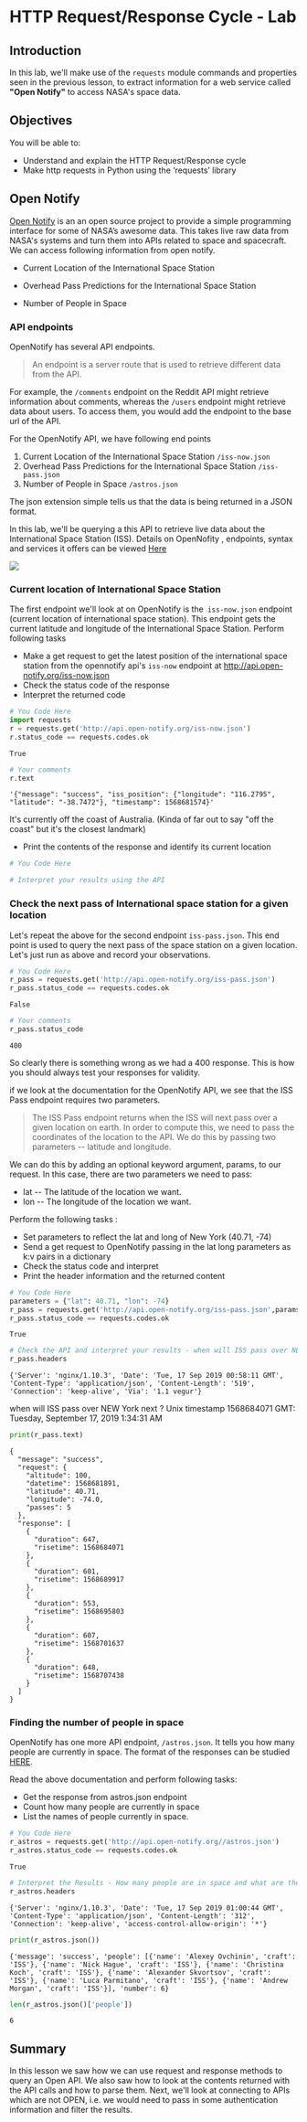 
# HTTP Request/Response Cycle - Lab

## Introduction 

In this lab, we'll make use of the `requests` module commands and properties seen in the previous lesson, to extract information for a web service called **"Open Notify"** to access NASA's space data. 

## Objectives

You will be able to:

* Understand and explain the HTTP Request/Response cycle
* Make http requests in Python using the ‘requests’ library

## Open Notify 

[Open Notify](http://open-notify.org/)  is an an open source project to provide a simple programming interface for some of NASA’s awesome data. This takes live raw data from NASA's systems and turn them into APIs related to space and spacecraft. We can access following information from open notify. 

* Current Location of the International Space Station

* Overhead Pass Predictions for the International Space Station

* Number of People in Space
    
### API endpoints

OpenNotify has several API endpoints. 
>An endpoint is a server route that is used to retrieve different data from the API. 

For example, the `/comments` endpoint on the Reddit API might retrieve information about comments, whereas the `/users` endpoint might retrieve data about users. To access them, you would add the endpoint to the base url of the API.

For the OpenNotify API, we have following end points 

1. Current Location of the International Space Station `/iss-now.json`
2. Overhead Pass Predictions for the International Space Station `/iss-pass.json`    
3. Number of People in Space `/astros.json`

The json extension simple tells us that the data is being returned in a JSON format.

In this lab, we'll be querying a this API to retrieve live data about the International Space Station (ISS). Details on OpenNofity , endpoints, syntax and services it offers can be viewed [Here](http://open-notify.org/Open-Notify-API/)

![](images/iss.jpg)

### Current location of International Space Station

The first endpoint we'll look at on OpenNotify is the` iss-now.json` endpoint (current location of international space station). This endpoint gets the current latitude and longitude of the International Space Station.  Perform following tasks 
* Make a get request to get the latest position of the international space station from the opennotify api's `iss-now` endpoint at http://api.open-notify.org/iss-now.json
* Check the status code of the response
* Interpret the returned code


```python
# You Code Here
import requests
r = requests.get('http://api.open-notify.org/iss-now.json')
r.status_code == requests.codes.ok
```




    True




```python
# Your comments 
r.text
```




    '{"message": "success", "iss_position": {"longitude": "116.2795", "latitude": "-38.7472"}, "timestamp": 1568681574}'



It's currently off the coast of Australia. (Kinda of far out to say "off the coast" but it's the closest landmark)

* Print the contents of the response and identify its current location


```python
# You Code Here
```


```python
# Interpret your results using the API
```

### Check the next pass of International space station for a given location

Let's repeat the above for the second endpoint `iss-pass.json`. This end point is used to query the next pass of the space station on a given location. Let's just run as above and record your observations.


```python
# You Code Here
r_pass = requests.get('http://api.open-notify.org/iss-pass.json')
r_pass.status_code == requests.codes.ok
```




    False




```python
# Your comments 
r_pass.status_code
```




    400



So clearly there is something wrong as we had a 400 response. This is how you should always test your responses for validity. 

if we look at the documentation for the OpenNotify API, we see that the ISS Pass endpoint requires two parameters.

> The ISS Pass endpoint returns when the ISS will next pass over a given location on earth. In order to compute this, we need to pass the coordinates of the location to the API. We do this by passing two parameters -- latitude and longitude.

We can do this by adding an optional keyword argument, params, to our request. In this case, there are two parameters we need to pass:

* lat -- The latitude of the location we want.
* lon -- The longitude of the location we want.

Perform the following tasks :
* Set parameters to reflect the lat and long of New York  (40.71, -74)
* Send a get request to OpenNotify passing in the lat long parameters as k:v pairs in a dictionary
* Check the status code and interpret
* Print the header information and the returned content


```python
# You Code Here
parameters = {"lat": 40.71, "lon": -74}
r_pass = requests.get('http://api.open-notify.org/iss-pass.json',params=parameters)
r_pass.status_code == requests.codes.ok
```




    True




```python
# Check the API and interpret your results - when will ISS pass over NEW York next ?
r_pass.headers
```




    {'Server': 'nginx/1.10.3', 'Date': 'Tue, 17 Sep 2019 00:58:11 GMT', 'Content-Type': 'application/json', 'Content-Length': '519', 'Connection': 'keep-alive', 'Via': '1.1 vegur'}



when will ISS pass over NEW York next ? Unix timestamp 1568684071
GMT: Tuesday, September 17, 2019 1:34:31 AM


```python
print(r_pass.text)
```

    {
      "message": "success", 
      "request": {
        "altitude": 100, 
        "datetime": 1568681891, 
        "latitude": 40.71, 
        "longitude": -74.0, 
        "passes": 5
      }, 
      "response": [
        {
          "duration": 647, 
          "risetime": 1568684071
        }, 
        {
          "duration": 601, 
          "risetime": 1568689917
        }, 
        {
          "duration": 553, 
          "risetime": 1568695803
        }, 
        {
          "duration": 607, 
          "risetime": 1568701637
        }, 
        {
          "duration": 648, 
          "risetime": 1568707438
        }
      ]
    }
    


### Finding the number of people in space

OpenNotify has one more API endpoint, `/astros.json`. It tells you how many people are currently in space. The format of the responses can be studied [HERE](http://open-notify.org/Open-Notify-API/People-In-Space/).

Read the above documentation and perform following tasks:

* Get the response from astros.json endpoint
* Count how many people are currently in space
* List the names of people currently in space.


```python
# You Code Here
r_astros = requests.get('http://api.open-notify.org//astros.json')
r_astros.status_code == requests.codes.ok
```




    True




```python
# Interpret the Results - How many people are in space and what are their names 
r_astros.headers
```




    {'Server': 'nginx/1.10.3', 'Date': 'Tue, 17 Sep 2019 01:00:44 GMT', 'Content-Type': 'application/json', 'Content-Length': '312', 'Connection': 'keep-alive', 'access-control-allow-origin': '*'}




```python
print(r_astros.json())
```

    {'message': 'success', 'people': [{'name': 'Alexey Ovchinin', 'craft': 'ISS'}, {'name': 'Nick Hague', 'craft': 'ISS'}, {'name': 'Christina Koch', 'craft': 'ISS'}, {'name': 'Alexander Skvortsov', 'craft': 'ISS'}, {'name': 'Luca Parmitano', 'craft': 'ISS'}, {'name': 'Andrew Morgan', 'craft': 'ISS'}], 'number': 6}



```python
len(r_astros.json()['people'])
```




    6



## Summary 

In this lesson we saw how we can use request and response methods to query an Open API. We also saw how to look at the contents returned with the API calls and how to parse them. Next, we'll look at connecting to APIs which are not OPEN, i.e. we would need to pass in some authentication information and filter the results. 
